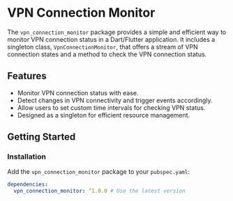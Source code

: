 # VPN Connection Monitor

The `vpn_connection_monitor` package provides a simple and efficient way to monitor VPN connection status in a Dart/Flutter application. It includes a singleton class, `VpnConnectionMonitor`, that offers a stream of VPN connection states and a method to check the VPN connection status.

## Features

- Monitor VPN connection status with ease.
- Detect changes in VPN connectivity and trigger events accordingly.
- Allow users to set custom time intervals for checking VPN status.
- Designed as a singleton for efficient resource management.

## Getting Started

### Installation

Add the `vpn_connection_monitor` package to your `pubspec.yaml`:

```yaml
dependencies:
  vpn_connection_monitor: ^1.0.0 # Use the latest version
